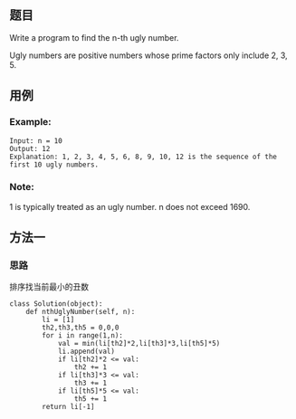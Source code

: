 ## 题目
Write a program to find the n-th ugly number.

Ugly numbers are positive numbers whose prime factors only include 2, 3, 5. 
## 用例
### Example:
```
Input: n = 10
Output: 12
Explanation: 1, 2, 3, 4, 5, 6, 8, 9, 10, 12 is the sequence of the first 10 ugly numbers.
```
### Note:  

1 is typically treated as an ugly number.
n does not exceed 1690.
## 方法一
### 思路
排序找当前最小的丑数
```
class Solution(object):
    def nthUglyNumber(self, n):
        li = [1]
        th2,th3,th5 = 0,0,0 
        for i in range(1,n):
            val = min(li[th2]*2,li[th3]*3,li[th5]*5)
            li.append(val)
            if li[th2]*2 <= val:
                th2 += 1
            if li[th3]*3 <= val:
                th3 += 1
            if li[th5]*5 <= val:
                th5 += 1
        return li[-1]
```
